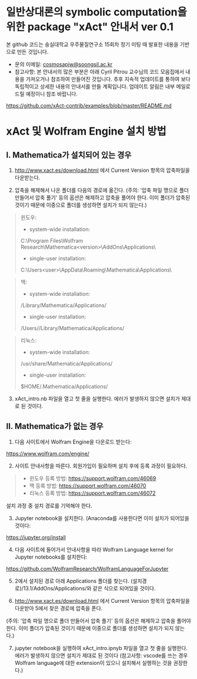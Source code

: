 일반상대론의 symbolic computation을 위한 package "xAct" 안내서 ver 0.1
=============

본 github 코드는 숭실대학교 우주물질연구소 15회차 정기 미팅 때 발표한 내용을 기반으로 만든 것입니다.

- 문의 이메일: cosmosapjw@soongsil.ac.kr
- 참고사항: 본 안내서의 많은 부분은 아래 Cyril Pitrou 교수님의 코드 모음집에서 내용을 가져오거나 참조하여 만들어진 것입니다.
추후 지속적 업데이트를 통하여 보다 독립적이고 상세한 내용의 안내서를 만들 계획입니다. 업데이트 알림은 내부 메일로 드릴 예정이니 참조 바랍니다.

https://github.com/xAct-contrib/examples/blob/master/README.md

xAct 및 Wolfram Engine 설치 방법
=============

I. Mathematica가 설치되어 있는 경우
-------------

1. http://www.xact.es/download.html 에서 Current Version 항목의 압축파일을 다운받는다.

2. 압축을 해제해서 나온 폴더를 다음의 경로에 옮긴다.
(주의: '압축 파일 명으로 폴더 만들어서 압축 풀기' 등의 옵션은 해제하고 압축을 풀어야 한다. 이미 폴더가 압축된 것이기 때문에 이중으로 폴더를 생성하면 설치가 되지 않는다.)


> 윈도우:
> - system-wide installation:
>
> C:\Program Files\Wolfram Research\Mathematica\<version>\AddOns\Applications\
>
> - single-user installation:
>
> C:\Users\<user>\AppData\Roaming\Mathematica\Applications\


> 맥:
> - system-wide installation:
>
>  /Library/Mathematica/Applications/
>
> - single-user installation:
>
>  /Users/<user>/Library/Mathematica/Applications/
 
> 리눅스:
>  - system-wide installation:
>
>  /usr/share/Mathematica/Applications/
>
>  - single-user installation:
>
> $HOME/.Mathematica/Applications/
 
3. xAct_intro.nb 파일을 열고 첫 줄을 실행한다. 에러가 발생하지 않으면 설치가 제대로 된 것이다.

II. Mathematica가 없는 경우
-------------

1. 다음 사이트에서 Wolfram Engine을 다운로드 받는다: 

https://www.wolfram.com/engine/

2. 사이트 안내사항을 따른다. 회원가입이 필요하며 설치 후에 등록 과정이 필요하다.

> - 윈도우 등록 방법: https://support.wolfram.com/46069
> - 맥 등록 방법: https://support.wolfram.com/46070
> - 리눅스 등록 방법: https://support.wolfram.com/46072

설치 과정 중 설치 경로를 기억해야 한다.

3. Jupyter notebook을 설치한다. (Anaconda를 사용한다면 이미 설치가 되어있을 것이다:

https://jupyter.org/install

4. 다음 사이트에 들어가서 안내사항을 따라 Wolfram Language kernel for Jupyter notebooks를 설치한다:

https://github.com/WolframResearch/WolframLanguageForJupyter

5. 2에서 설치된 경로 아래 Applications 폴더를 찾는다. (설치경로)/13.1/AddOns/Applications/와 같은 식으로 되어있을 것이다.

6. http://www.xact.es/download.html 에서 Current Version 항목의 압축파일을 다운받아 5에서 찾은 경로에 압축을 푼다.

(주의: '압축 파일 명으로 폴더 만들어서 압축 풀기' 등의 옵션은 해제하고 압축을 풀어야 한다. 이미 폴더가 압축된 것이기 때문에 이중으로 폴더를 생성하면 설치가 되지 않는다.)

7. jupyter notebook을 실행하여 xAct_intro.ipnyb 파일을 열고 첫 줄을 실행한다. 에러가 발생하지 않으면 설치가 제대로 된 것이다
(참고사항: vscode를 쓰는 경우 Wolfram language에 대한 extension이 있으니 설치해서 실행하는 것을 권장한다.)
